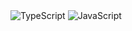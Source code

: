 <div style="flex" />
<img alt="TypeScript" src="https://img.shields.io/badge/-TypeScript-007ACC?style=flat-square&logo=typescript&logoColor=white" />
<img alt="JavaScript" src="https://img.shields.io/badge/-JavaScript-F0dB4F?style=flat-square&logo=javascript&logoColor=323330" />
</div>
